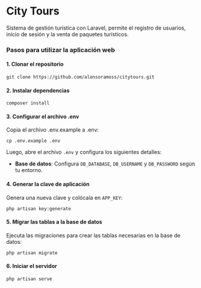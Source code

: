 # City Tours
Sistema de gestión turística con Laravel, permite el registro de usuarios, inicio de sesión y la venta de paquetes turísticos.

### Pasos para utilizar la aplicación web

#### 1. Clonar el repositorio
    git clone https://github.com/alonsoramoss/citytours.git

#### 2. Instalar dependencias
    composer install

#### 3. Configurar el archivo .env
Copia el archivo .env.example a .env:

    cp .env.example .env

Luego, abre el archivo `.env` y configura los siguientes detalles:
- **Base de datos**: Configura `DB_DATABASE`, `DB_USERNAME` y `DB_PASSWORD` según tu entorno.

#### 4. Generar la clave de aplicación
Genera una nueva clave y colócala en `APP_KEY`:
    
    php artisan key:generate

#### 5. Migrar las tablas a la base de datos
Ejecuta las migraciones para crear las tablas necesarias en la base de datos:

    php artisan migrate

#### 6. Iniciar el servidor

    php artisan serve
